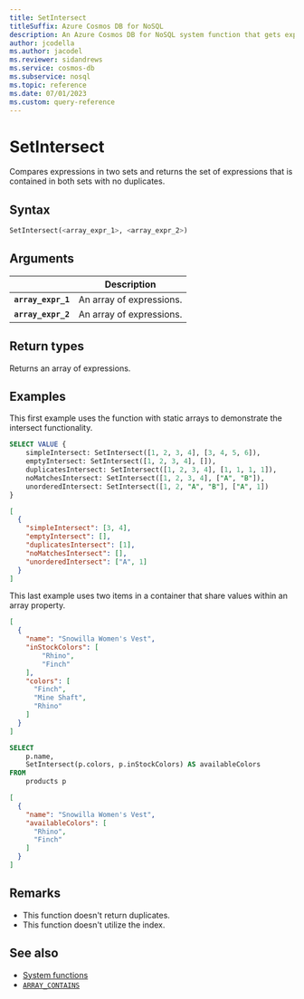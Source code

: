 ```yaml
---
title: SetIntersect
titleSuffix: Azure Cosmos DB for NoSQL
description: An Azure Cosmos DB for NoSQL system function that gets expressions that exist in two sets.
author: jcodella
ms.author: jacodel
ms.reviewer: sidandrews
ms.service: cosmos-db
ms.subservice: nosql
ms.topic: reference
ms.date: 07/01/2023
ms.custom: query-reference
---
```


# SetIntersect

Compares expressions in two sets and returns the set of expressions that is contained in both sets with no duplicates.

## Syntax

```sql
SetIntersect(<array_expr_1>, <array_expr_2>)
```

## Arguments

| | Description |
| --- | --- |
| **`array_expr_1`** | An array of expressions. |
| **`array_expr_2`** | An array of expressions. |

## Return types

Returns an array of expressions.

## Examples

This first example uses the function with static arrays to demonstrate the intersect functionality.

```sql
SELECT VALUE {
    simpleIntersect: SetIntersect([1, 2, 3, 4], [3, 4, 5, 6]),
    emptyIntersect: SetIntersect([1, 2, 3, 4], []),
    duplicatesIntersect: SetIntersect([1, 2, 3, 4], [1, 1, 1, 1]),
    noMatchesIntersect: SetIntersect([1, 2, 3, 4], ["A", "B"]),
    unorderedIntersect: SetIntersect([1, 2, "A", "B"], ["A", 1])
}
```

```json
[
  {
    "simpleIntersect": [3, 4],
    "emptyIntersect": [],
    "duplicatesIntersect": [1],
    "noMatchesIntersect": [],
    "unorderedIntersect": ["A", 1]
  }
]
```

This last example uses two items in a container that share values within an array property.

```json
[
  {
    "name": "Snowilla Women's Vest",
    "inStockColors": [
        "Rhino",
        "Finch"
    ],
    "colors": [
      "Finch",
      "Mine Shaft",
      "Rhino"
    ]
  }
]
```

```sql
SELECT
    p.name,
    SetIntersect(p.colors, p.inStockColors) AS availableColors
FROM
    products p
```

```json
[
  {
    "name": "Snowilla Women's Vest",
    "availableColors": [
      "Rhino",
      "Finch"
    ]
  }
]
```

## Remarks

- This function doesn't return duplicates.
- This function doesn't utilize the index.

## See also

- [System functions](system-functions.yml)
- [`ARRAY_CONTAINS`](array-contains.md)
